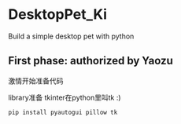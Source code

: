 # DesktopPet_Ki
Build a simple desktop pet with python 


## First phase: authorized by Yaozu
激情开始准备代码 

library准备 tkinter在python里叫tk :)

`pip install pyautogui pillow tk`


